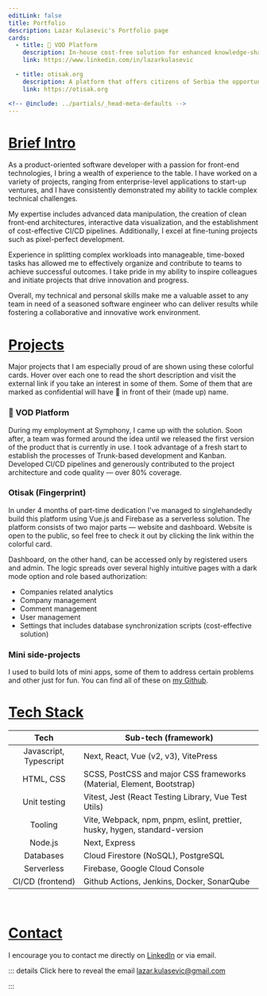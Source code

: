 ```yaml
---
editLink: false
title: Portfolio
description: Lazar Kulasevic's Portfolio page
cards:
  - title: 📁 VOD Platform
    description: In-house cost-free solution for enhanced knowledge-sharing through serving video content.
    link: https://www.linkedin.com/in/lazarkulasevic

  - title: otisak.org
    description: A platform that offers citizens of Serbia the opportunity to check how safe and protected their personal data is, which they leave and trust to a state body or a privately owned company.
    link: https://otisak.org

<!-- @include: ../partials/_head-meta-defaults -->
---
```


<script setup>
import GridCards from '../.vitepress/components/GridCards.vue'
</script>

# [Brief Intro](/portfolio/#intro)

As a product-oriented software developer with a passion for front-end technologies, I bring a wealth of experience to the table. I have worked on a variety of projects, ranging from enterprise-level applications to start-up ventures, and I have consistently demonstrated my ability to tackle complex technical challenges.

My expertise includes advanced data manipulation, the creation of clean front-end architectures, interactive data visualization, and the establishment of cost-effective CI/CD pipelines. Additionally, I excel at fine-tuning projects such as pixel-perfect development.

Experience in splitting complex workloads into manageable, time-boxed tasks has allowed me to effectively organize and contribute to teams to achieve successful outcomes. I take pride in my ability to inspire colleagues and initiate projects that drive innovation and progress.

Overall, my technical and personal skills make me a valuable asset to any team in need of a seasoned software engineer who can deliver results while fostering a collaborative and innovative work environment.

# [Projects](/portfolio/#projects)

Major projects that I am especially proud of are shown using these colorful cards. Hover over each one to read the short description and visit the external link if you take an interest in some of them. Some of them that are marked as confidential will have 📁 in front of their (made up) name.

<GridCards :height="180"></GridCards>

### 📁 VOD Platform

During my employment at Symphony, I came up with the solution. Soon after, a team was formed around the idea until we released the first version of the product that is currently in use. I took advantage of a fresh start to establish the processes of Trunk-based development and Kanban. Developed CI/CD pipelines and generously contributed to the project architecture and code quality — over 80% coverage.

### Otisak (Fingerprint)

In under 4 months of part-time dedication I've managed to singlehandedly build this platform using Vue.js and Firebase as a serverless solution. The platform consists of two major parts — website and dashboard. Website is open to the public, so feel free to check it out by clicking the link within the colorful card.

Dashboard, on the other hand, can be accessed only by registered users and admin. The logic spreads over several highly intuitive pages with a dark mode option and role based authorization:

- Companies related analytics
- Company management
- Comment management
- User management
- Settings that includes database synchronization scripts (cost-effective solution)

### Mini side-projects

I used to build lots of mini apps, some of them to address certain problems and other just for fun. You can find all of these on [my Github](https://github.com/lazarkulasevic).

# [Tech Stack](/portfolio/#tech-stack)

|          Tech          | Sub-tech (framework)                                                       |
| :--------------------: | -------------------------------------------------------------------------- |
| Javascript, Typescript | Next, React, Vue (v2, v3), VitePress                                       |
|       HTML, CSS        | SCSS, PostCSS and major CSS frameworks (Material, Element, Bootstrap)      |
|      Unit testing      | Vitest, Jest (React Testing Library, Vue Test Utils)                       |
|        Tooling         | Vite, Webpack, npm, pnpm, eslint, prettier, husky, hygen, standard-version |
|        Node.js         | Next, Express                                                              |
|       Databases        | Cloud Firestore (NoSQL), PostgreSQL                                        |
|       Serverless       | Firebase, Google Cloud Console                                             |
|    CI/CD (frontend)    | Github Actions, Jenkins, Docker, SonarQube                                 |

<br/>

# [Contact](/portfolio/#contact)

I encourage you to contact me directly on [LinkedIn](https://www.linkedin.com/in/lazarkulasevic) or via email.

::: details Click here to reveal the email
lazar.kulasevic@gmail.com

:::
